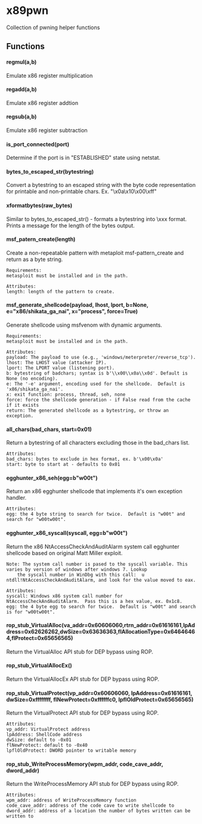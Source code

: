 # x89pwn
Collection of pwning helper functions
## Functions
#### regmul(a,b)
Emulate x86 register multiplication

#### regadd(a,b)
Emulate x86 register addtion

#### regsub(a,b)
Emulate x86 register subtraction

#### is_port_connected(port)
Determine if the port is in "ESTABLISHED" state using netstat.

#### bytes_to_escaped_str(bytestring)
Convert a bytestring to an escaped string with the byte code representation for printable and non-printable chars.  Ex. "\x0a\x10\x00\xff"

#### xformatbytes(raw_bytes)
Similar to bytes_to_escaped_str() - formats a bytestring into \xxx format. Prints a message for the length of the bytes output.

#### msf_patern_create(length)
Create a non-repeatable pattern with metaploit msf-pattern_create and return as a byte string.
    
    Requirements:
    metasploit must be installed and in the path.
    
    Attributes:
    length: length of the pattern to create.
    
#### msf_generate_shellcode(payload, lhost, lport, b=None, e="x86/shikata_ga_nai", x="process", force=True)
Generate shellcode using msfvenom with dynamic arguments.

    Requirements:
    metasploit must be installed and in the path.

    Attributes:
    payload: The payload to use (e.g., 'windows/meterpreter/reverse_tcp').
    lhost: The LHOST value (attacker IP).
    lport: The LPORT value (listening port).
    b: bytestring of badchars; syntax is b'\\x00\\x0a\\x0d'. Default is None (no encoding).
    e: The '-e' argument, encoding used for the shellcode.  Default is 'x86/shikata_ga_nai'. 
    x: exit function: process, thread, seh, none
    force: force the shellcode generation - if False read from the cache if it exists
    return: The generated shellcode as a bytestring, or throw an exception.
    
#### all_chars(bad_chars, start=0x01)
Return a bytestring of all characters excluding those in the bad_chars list.
    
    Attributes:
    bad_chars: bytes to exclude in hex format, ex. b'\x00\x0a'
    start: byte to start at - defaults to 0x01
    
#### egghunter_x86_seh(egg=b"w00t")
Return an x86 egghunter shellcode that implements it's own exception handler.
  
    Attributes:
    egg: the 4 byte string to search for twice.  Default is "w00t" and search for "w00tw00t".
  
#### egghunter_x86_syscall(syscall, egg=b"w00t")
Return the x86 NtAccessCheckAndAuditAlarm system call egghunter shellcode based on original Matt Miller exploit.  
  
    Note: The system call number is pased to the syscall variable. This varies by version of windows after windows 7. Lookup 
        the syscall number in WinDbg with this call:  u ntdll!NtAccessCheckAndAuditAlarm, and look for the value moved to eax.

    Attributes:
    syscall: Windows x86 system call number for NtAccessCheckAndAuditAlarm.  Pass this is a hex value, ex. 0x1c8.
    egg: the 4 byte egg to search for twice.  Default is "w00t" and search is for "w00tw00t".

#### rop_stub_VirtualAlloc(va_addr=0x60606060,rtrn_addr=0x61616161,lpAddress=0x62626262,dwSize=0x63636363,flAllocationType=0x64646464,flProtect=0x65656565)
Return the VirtualAlloc API stub for DEP bypass using ROP.

#### rop_stub_VirtualAllocEx()
Return the VirtualAllocEx API stub for DEP bypass using ROP.

#### rop_stub_VirtualProtect(vp_addr=0x60606060, lpAddress=0x61616161, dwSize=0xffffffff, flNewProtect=0xffffffc0, lpflOldProtect=0x65656565)
Return the VirtualProtect API stub for DEP bypass using ROP.  

    Attributes:
    vp_addr: VirtualProtect address
    lpAddress: ShellCode address
    dwSize: default to -0x01
    flNewProtect: default to -0x40
    lpflOldProtect: DWORD pointer to writable memory

#### rop_stub_WriteProcessMemory(wpm_addr, code_cave_addr, dword_addr)
Return the WriteProcessMemory API stub for DEP bypass using ROP.

    Attributes:
    wpm_addr: address of WriteProcessMemory function
    code_cave_addr: address of the code cave to write shellcode to
    dword_addr: address of a location the number of bytes written can be written to
  
